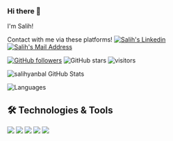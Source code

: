 ### Hi there 👋
I'm Salih!

Contact with me via these platforms! 
 <a href="https://www.linkedin.com/in/salih-yanbal-793916196/" target="_blank" rel="nofollow"><img alt="Salih's Linkedin" src="https://img.shields.io/badge/LinkedIn-0077B5?style=for-the-badge&logo=linkedin&logoColor=white" /></a>
 <a href="mailto:salixynbl@gmail.com" target="_blank" rel="nofollow"><img alt="Salih's Mail Address" src="https://img.shields.io/badge/Gmail-D14836?style=for-the-badge&logo=gmail&logoColor=white" /></a>

[![GitHub followers](https://img.shields.io/github/followers/salihyanbal?style=social)](https://github.com/salihyanbal?tab=followers)
![GitHub stars](https://img.shields.io/github/stars/salihyanbal?style=social)
![visitors](https://img.shields.io/badge/dynamic/json?color=informational&label=visitor%20count&query=value&url=https%3A%2F%2Fapi.countapi.xyz%2Fhit%2Fsalihyanbal.salihyanbal%2Freadme)

![salihyanbal GitHub Stats](https://github-readme-stats.vercel.app/api?username=salihyanbal&show_icons=true&hide=contribs,prs&cache_seconds=86400&theme=dark)


![Languages](https://github-readme-stats.vercel.app/api/top-langs/?username=salihyanbal&layout=compact&theme=dark)

## 🛠 Technologies & Tools 
<img src="https://img.shields.io/badge/C%23-239120?style=for-the-badge&logo=c-sharp&logoColor=white"></img>
<img src="https://img.shields.io/badge/.NET-5C2D91?style=for-the-badge&logo=.net&logoColor=white"></img>
<img src="https://img.shields.io/badge/.NETCore-5C2D91?style=for-the-badge&logo=.netCore&logoColor=white"></img>
<img src="https://img.shields.io/badge/Microsoft_SQL_Server-CC2927?style=for-the-badge&logo=microsoft-sql-server&logoColor=white"></img>
<img src="https://img.shields.io/badge/Windows-0078D6?style=for-the-badge&logo=windows&logoColor=white"></img>

<!--
**salihyanbal/salihyanbal** is a ✨ _special_ ✨ repository because its `README.md` (this file) appears on your GitHub profile.

Here are some ideas to get you started:

- 🔭 I’m currently working on ...
- 🌱 I’m currently learning ...
- 👯 I’m looking to collaborate on ...
- 🤔 I’m looking for help with ...
- 💬 Ask me about ...
- 📫 How to reach me: ...
- 😄 Pronouns: ...
- ⚡ Fun fact: ...
-->
